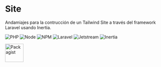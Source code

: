 # Site

Andamiajes para la contrucción de un Tailwind Site a través del framework Laravel usando Inertia.

![PHP](https://img.shields.io/badge/PHP-v7.3.29-blue)
![Node](https://img.shields.io/badge/NodeJS-v14.18.0-blue)
![NPM](https://img.shields.io/badge/NPM-v6.14.15-blue)
![Laravel](https://img.shields.io/badge/Laravel-v8.65.0-blue)
![Jetstream](https://img.shields.io/badge/Jetstream-v2.4.0-blue)
![Inertia](https://img.shields.io/badge/Inertia-v0.10.0-blue)

<p align="left">
  <a href="https://packagist.org/packages/michelcalisto/site" target="_blank"><img src="https://gist.githubusercontent.com/michelcalisto/b7f2892d361e25c684a5c5b692852ac6/raw/2d2b8577ac6693b4354b858dc4a60f4af08d525f/packagist-badge.png" alt="Packagist" height="60"></a>
</p>